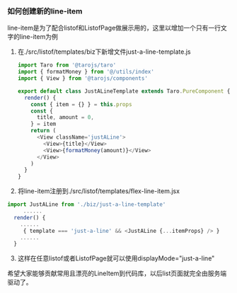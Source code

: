 ### 如何创建新的line-item

line-item是为了配合listof和ListofPage做展示用的，这里以增加一个只有一行文字的line-item为例

1. 在./src/listof/templates/biz下新增文件just-a-line-template.js
   
   ```javascript
   import Taro from '@tarojs/taro'
   import { formatMoney } from '@/utils/index'
   import { View } from '@tarojs/components'
   
   export default class JustALineTemplate extends Taro.PureComponent {
     render() {
       const { item = {} } = this.props
       const {
         title, amount = 0,
       } = item
       return (
         <View className='justALine'>
           <View>{title}</View>
           <View>{formatMoney(amount)}</View>
         </View>
       )
     }
   }
   ```

2. 将line-item注册到./src/listof/templates/flex-line-item.jsx

```javascript
import JustALine from './biz/just-a-line-template'
     ......
  render() {
    ......
     { template === 'just-a-line' && <JustALine {...itemProps} /> }
    ......
  }

```

3. 这样在任意listof或者ListofPage就可以使用displayMode="just-a-line"

希望大家能够贡献常用且漂亮的LineItem到代码库，以后list页面就完全由服务端驱动了。

